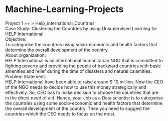 # Machine-Learning-Projects
Project 1 == > Help_international_Countries
<br>
Case Study: Clustering the Countries by using Unsupervised Learning for HELP International 
<br>
Objective:
<br>
To categorise the countries using socio-economic and health factors that determine
the overall development of the country.
<br>
About organization:
<br>
HELP International is an international humanitarian NGO that is committed to fighting poverty and providing the people of backward countries with
basic amenities and relief during the time of disasters and natural calamities.
<br>
Problem Statement:
<br>
HELP International have been able to raise around $ 10 million. Now the CEO of the NGO needs to decide how to use this money strategically and 
effectively. So, CEO has to make decision to choose the countries that are in the direst need of aid. Hence, your Job as a Data scientist is to 
categorise the countries using some socio-economic and health factors that determine the overall development of the country. Then you need to 
suggest the countries which the CEO needs to focus on the most.
<br>
<br>
<br>
